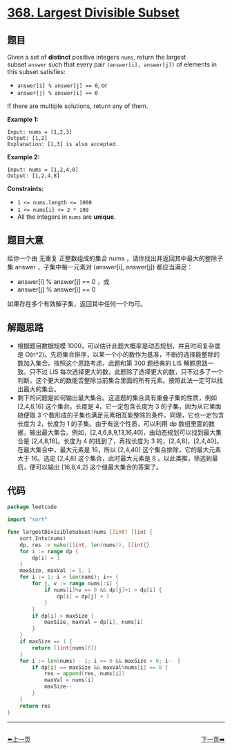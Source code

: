 # [368. Largest Divisible Subset](https://leetcode.com/problems/largest-divisible-subset/)


## 题目

Given a set of **distinct** positive integers `nums`, return the largest subset `answer` such that every pair `(answer[i], answer[j])` of elements in this subset satisfies:

- `answer[i] % answer[j] == 0`, or
- `answer[j] % answer[i] == 0`

If there are multiple solutions, return any of them.

**Example 1:**

```
Input: nums = [1,2,3]
Output: [1,2]
Explanation: [1,3] is also accepted.

```

**Example 2:**

```
Input: nums = [1,2,4,8]
Output: [1,2,4,8]

```

**Constraints:**

- `1 <= nums.length <= 1000`
- `1 <= nums[i] <= 2 * 109`
- All the integers in `nums` are **unique**.

## 题目大意

给你一个由 无重复 正整数组成的集合 nums ，请你找出并返回其中最大的整除子集 answer ，子集中每一元素对 (answer[i], answer[j]) 都应当满足：

- answer[i] % answer[j] == 0 ，或
- answer[j] % answer[i] == 0

如果存在多个有效解子集，返回其中任何一个均可。

## 解题思路

- 根据题目数据规模 1000，可以估计此题大概率是动态规划，并且时间复杂度是 O(n^2)。先将集合排序，以某一个小的数作为基准，不断的选择能整除的数加入集合。按照这个思路考虑，此题和第 300 题经典的 LIS 解题思路一致。只不过 LIS 每次选择更大的数，此题除了选择更大的数，只不过多了一个判断，这个更大的数能否整除当前集合里面的所有元素。按照此法一定可以找出最大的集合。
- 剩下的问题是如何输出最大集合。这道题的集合具有重叠子集的性质，例如 [2,4,8,16] 这个集合，长度是 4，它一定包含长度为 3 的子集，因为从它里面随便取 3 个数形成的子集也满足元素相互能整除的条件。同理，它也一定包含长度为 2，长度为 1 的子集。由于有这个性质，可以利用 dp 数组里面的数据，输出最大集合。例如，[2,4,6,8,9,13,16,40]，由动态规划可以找到最大集合是 [2,4,8,16]。长度为 4 的找到了，再找长度为 3 的，[2,4,8]，[2,4,40]。在最大集合中，最大元素是 16，所以 [2,4,40] 这个集合排除，它的最大元素大于 16。选定 [2,4,8] 这个集合，此时最大元素是 8 。以此类推，筛选到最后，便可以输出 [16,8,4,2] 这个组最大集合的答案了。

## 代码

```go
package leetcode

import "sort"

func largestDivisibleSubset(nums []int) []int {
	sort.Ints(nums)
	dp, res := make([]int, len(nums)), []int{}
	for i := range dp {
		dp[i] = 1
	}
	maxSize, maxVal := 1, 1
	for i := 1; i < len(nums); i++ {
		for j, v := range nums[:i] {
			if nums[i]%v == 0 && dp[j]+1 > dp[i] {
				dp[i] = dp[j] + 1
			}
		}
		if dp[i] > maxSize {
			maxSize, maxVal = dp[i], nums[i]
		}
	}
	if maxSize == 1 {
		return []int{nums[0]}
	}
	for i := len(nums) - 1; i >= 0 && maxSize > 0; i-- {
		if dp[i] == maxSize && maxVal%nums[i] == 0 {
			res = append(res, nums[i])
			maxVal = nums[i]
			maxSize--
		}
	}
	return res
}
```


----------------------------------------------
<div style="display: flex;justify-content: space-between;align-items: center;">
<p><a href="https://books.halfrost.com/leetcode/ChapterFour/0300~0399/0367.Valid-Perfect-Square/">⬅️上一页</a></p>
<p><a href="https://books.halfrost.com/leetcode/ChapterFour/0300~0399/0371.Sum-of-Two-Integers/">下一页➡️</a></p>
</div>
